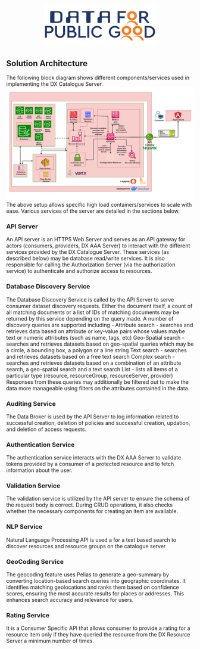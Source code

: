<p align="center">
<img src="./cdpg.png" width="300">
</p>

## Solution Architecture
The following block diagram shows different components/services used in implementing the DX 
Catalogue Server.
![Solution Architecture](./catalogue-solution-architecture.png)
The above setup allows specific high load containers/services to scale with ease. Various services of the server are detailed in the sections below.

### API Server
An API server is an HTTPS Web Server and serves as an API gateway for actors (consumers, providers, DX AAA Server) to interact with the different services provided by the DX Catalogue Server.
These services (as described below) may be database read/write services.
It is also responsible for calling the Authorization Server (via the authorization service) to authenticate and authorize access to resources.

### Database Discovery Service
The Database Discovery Service is called by the API Server to serve consumer dataset discovery requests. Either the document itself, a count of all matching documents or a list of IDs of matching documents may be returned by this service depending on the query made.
A number of discovery queries are supported including -
Attribute search - searches and retrieves data based on attribute or key-value pairs whose values maybe text or numeric attributes (such as name, tags, etc)
Geo-Spatial search - searches and retrieves datasets based on geo-spatial queries which may be a circle, a bounding box, a polygon or a line string
Text search -  searches and retrieves datasets based on a free text search
Complex search - searches and retrieves datasets based on a combination of an attribute search, a geo-spatial search and a text search
List - lists all items of a particular type (resource, resourceGroup, resourceServer, provider)
Responses from these queries may additionally be filtered out to make the data more manageable using filters on the attributes contained in the data.

### Auditing Service
The Data Broker is used by the API Server to log information related to successful creation, deletion of policies and successful creation, updation, and deletion of access requests.

### Authentication Service
The authentication service interacts with the DX AAA Server to validate tokens provided by a consumer of a protected resource and to fetch information about the user.

### Validation Service
The validation service is utilized by the API server to ensure the schema of the request body is correct. During CRUD operations, it also checks whether the necessary components for creating an item are available.

### NLP Service
Natural Language Processing API is used a for a text based search to discover resources and resource groups on the catalogue server

### GeoCoding Service
The geocoding feature uses Pelias to generate a geo-summary by converting location-based search queries into geographic coordinates. It identifies matching geolocations and ranks them based on confidence scores, ensuring the most accurate results for places or addresses. This enhances search accuracy and relevance for users.

### Rating Service
It is a Consumer Specific API that allows consumer to provide a rating for a resource item only if they have queried the resource from the DX Resource Server a minimum number of times.




